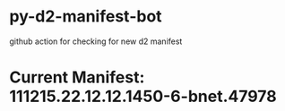 # py-d2-manifest-bot
github action for checking for new d2 manifest

# Current Manifest: 111215.22.12.12.1450-6-bnet.47978